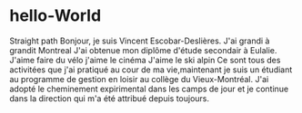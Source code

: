 # hello-World
Straight path
Bonjour, je suis Vincent Escobar-Deslières.
J'ai grandi à grandit Montreal
J'ai obtenue mon diplôme d'étude secondair à Eulalie.
J'aime faire du vélo 
j'aime le cinéma 
J'aime le ski alpin
Ce sont tous des activitées que j'ai pratiqué au cour de ma vie,maintenant je suis un étudiant au programme de gestion en loisir au collège du Vieux-Montréal. J'ai adopté le cheminement expirimental dans les camps de jour et je continue dans la direction qui m'a été attribué depuis toujours.

